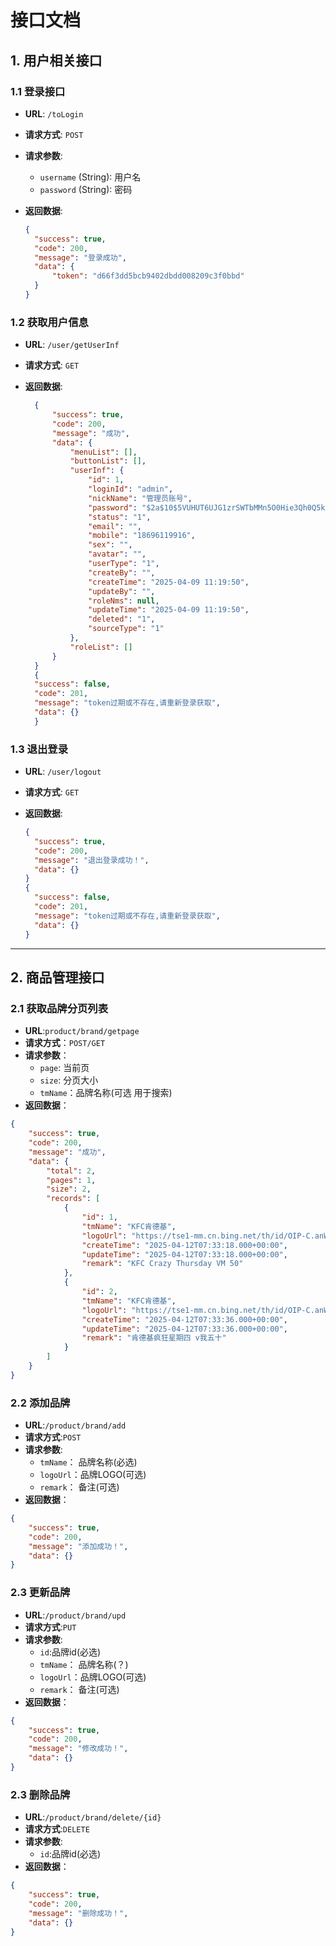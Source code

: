 
# 接口文档

## 1. 用户相关接口

### 1.1 登录接口

- **URL**: `/toLogin`
- **请求方式**: `POST`
- **请求参数**:
  - `username` (String): 用户名
  - `password` (String): 密码
- **返回数据**:

  ```json
  {
    "success": true,
    "code": 200,
    "message": "登录成功",
    "data": {
        "token": "d66f3dd5bcb9402dbdd008209c3f0bbd"
    }
  }
  ```

### 1.2 获取用户信息

- **URL**: `/user/getUserInf`
- **请求方式**: `GET`
- **返回数据**:

  ```json
    {
        "success": true,
        "code": 200,
        "message": "成功",
        "data": {
            "menuList": [],
            "buttonList": [],
            "userInf": {
                "id": 1,
                "loginId": "admin",
                "nickName": "管理员账号",
                "password": "$2a$10$5VUHUT6UJG1zrSWTbMMn5O0Hie3Qh0Q5kZ9wpDRm.VOOFNoYiOFdm",
                "status": "1",
                "email": "",
                "mobile": "18696119916",
                "sex": "",
                "avatar": "",
                "userType": "1",
                "createBy": "",
                "createTime": "2025-04-09 11:19:50",
                "updateBy": "",
                "roleNms": null,
                "updateTime": "2025-04-09 11:19:50",
                "deleted": "1",
                "sourceType": "1"
            },
            "roleList": []
        }
    }
    {
    "success": false,
    "code": 201,
    "message": "token过期或不存在,请重新登录获取",
    "data": {}
    }
  ```

### 1.3 退出登录

- **URL**: `/user/logout`
- **请求方式**: `GET`
- **返回数据**:

  ```json
  {
    "success": true,
    "code": 200,
    "message": "退出登录成功！",
    "data": {}
  }
  {
    "success": false,
    "code": 201,
    "message": "token过期或不存在,请重新登录获取",
    "data": {}
  }

  ```

---

## 2. 商品管理接口

### 2.1  获取品牌分页列表

- **URL**:`product/brand/getpage`
- **请求方式**：`POST/GET`
- **请求参数**：
  - `page`: 当前页
  - `size`: 分页大小
  - `tmName`：品牌名称(可选 用于搜索)
- **返回数据**：
  
``` json
{
    "success": true,
    "code": 200,
    "message": "成功",
    "data": {
        "total": 2,
        "pages": 1,
        "size": 2,
        "records": [
            {
                "id": 1,
                "tmName": "KFC肯德基",
                "logoUrl": "https://tse1-mm.cn.bing.net/th/id/OIP-C.anWuAPUpP4F_TGXX9yTTcwHaEA?w=319&h=180&c=7&r=0&o=5&dpr=1.3&pid=1.7",
                "createTime": "2025-04-12T07:33:18.000+00:00",
                "updateTime": "2025-04-12T07:33:18.000+00:00",
                "remark": "KFC Crazy Thursday VM 50"
            },
            {
                "id": 2,
                "tmName": "KFC肯德基",
                "logoUrl": "https://tse1-mm.cn.bing.net/th/id/OIP-C.anWuAPUpP4F_TGXX9yTTcwHaEA?w=319&h=180&c=7&r=0&o=5&dpr=1.3&pid=1.7",
                "createTime": "2025-04-12T07:33:36.000+00:00",
                "updateTime": "2025-04-12T07:33:36.000+00:00",
                "remark": "肯德基疯狂星期四 v我五十"
            }
        ]
    }
}
```

### 2.2 添加品牌

- **URL**:`/product/brand/add`
- **请求方式**:`POST`
- **请求参数**:
  - `tmName`： 品牌名称(必选)
  - `logoUrl`：品牌LOGO(可选)
  - `remark`： 备注(可选)
- **返回数据**：

``` json
{
    "success": true,
    "code": 200,
    "message": "添加成功！",
    "data": {}
}
```

### 2.3 更新品牌

- **URL**:`/product/brand/upd`
- **请求方式**:`PUT`
- **请求参数**:
  - `id`:品牌id(必选)
  - `tmName`： 品牌名称(？)
  - `logoUrl`：品牌LOGO(可选)
  - `remark`： 备注(可选)
- **返回数据**：

```json
{
    "success": true,
    "code": 200,
    "message": "修改成功！",
    "data": {}
}
```

### 2.3 删除品牌

- **URL**:`/product/brand/delete/{id}`
- **请求方式**:`DELETE`
- **请求参数**:
  - `id`:品牌id(必选)
- **返回数据**：

```json
{
    "success": true,
    "code": 200,
    "message": "删除成功！",
    "data": {}
}
```
